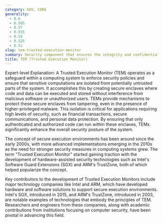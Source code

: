 ```yaml
---
category: GOV, CORE
generality:
  - 0.6
  - 0.585
  - 0.57
  - 0.555
  - 0.54
  - 0.525
  - 0.51
slug: tem-trusted-execution-monitor
summary: Security component that ensures the integrity and confidentiality of code and data within a computer system by managing and protecting execution environments.
title: TEM (Trusted Execution Monitor)
---
```


Expert-level Explanation: A Trusted Execution Monitor (TEM) operates as a safeguard within a computing system to enforce security policies and ensure that sensitive computations are isolated from potentially untrusted parts of the system. It accomplishes this by creating secure enclaves where code and data can be executed and stored without interference from malicious software or unauthorized users. TEMs provide mechanisms to protect these secure enclaves from tampering, even in the presence of higher-privileged malware. This isolation is critical for applications requiring high levels of security, such as financial transactions, secure communications, and personal data protection. By ensuring that only authenticated and authorized code can run within these enclaves, TEMs significantly enhance the overall security posture of the system.

The concept of secure execution environments has been around since the early 2000s, with more advanced implementations emerging in the 2010s as the need for stronger security measures in computing systems grew. The term "Trusted Execution Monitor" started gaining traction with the development of hardware-assisted security technologies such as Intel's Software Guard Extensions (SGX) and ARM's TrustZone, both of which helped popularize the concept.

Key contributors to the development of Trusted Execution Monitors include major technology companies like Intel and ARM, which have developed hardware and software solutions to support secure execution environments. Intel's SGX, introduced in 2015, and ARM's TrustZone, introduced in 2003, are notable examples of technologies that embody the principles of TEM. Researchers and engineers from these companies, along with academic contributions from institutions focusing on computer security, have been pivotal in advancing this field.
